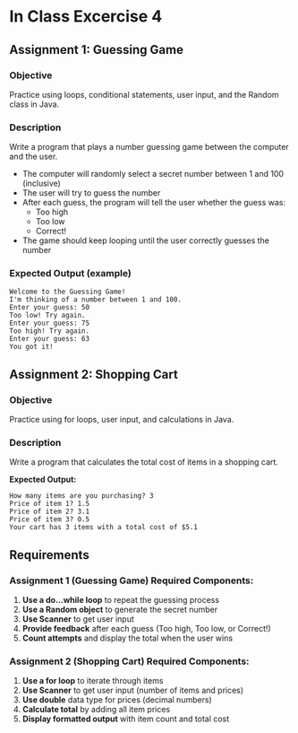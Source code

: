 # In Class Excercise 4

## Assignment 1: Guessing Game

### Objective
Practice using loops, conditional statements, user input, and the Random class in Java.

### Description
Write a program that plays a number guessing game between the computer and the user.

- The computer will randomly select a secret number between 1 and 100 (inclusive)
- The user will try to guess the number
- After each guess, the program will tell the user whether the guess was:
  - Too high
  - Too low
  - Correct!
- The game should keep looping until the user correctly guesses the number

### Expected Output (example)
```
Welcome to the Guessing Game!
I'm thinking of a number between 1 and 100. 
Enter your guess: 50
Too low! Try again.
Enter your guess: 75
Too high! Try again.
Enter your guess: 63
You got it!
```

## Assignment 2: Shopping Cart

### Objective
Practice using for loops, user input, and calculations in Java.

### Description
Write a program that calculates the total cost of items in a shopping cart.

**Expected Output:**
```
How many items are you purchasing? 3
Price of item 1? 1.5
Price of item 2? 3.1
Price of item 3? 0.5
Your cart has 3 items with a total cost of $5.1
```

## Requirements

### Assignment 1 (Guessing Game) Required Components:
1. **Use a do...while loop** to repeat the guessing process
2. **Use a Random object** to generate the secret number
3. **Use Scanner** to get user input
4. **Provide feedback** after each guess (Too high, Too low, or Correct!)
5. **Count attempts** and display the total when the user wins

### Assignment 2 (Shopping Cart) Required Components:
1. **Use a for loop** to iterate through items
2. **Use Scanner** to get user input (number of items and prices)
3. **Use double** data type for prices (decimal numbers)
4. **Calculate total** by adding all item prices
5. **Display formatted output** with item count and total cost
